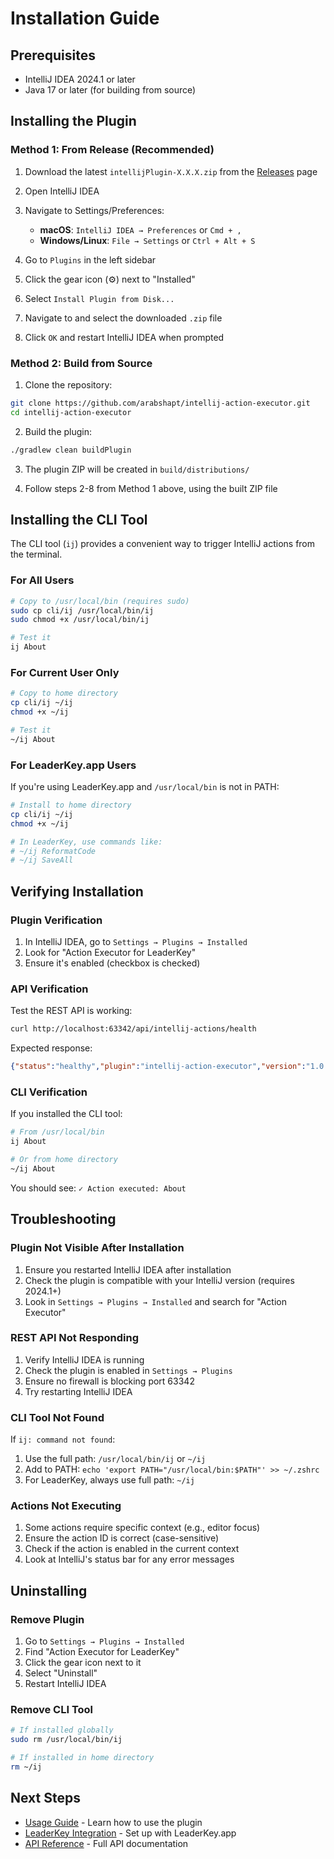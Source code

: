 # Installation Guide

## Prerequisites

- IntelliJ IDEA 2024.1 or later
- Java 17 or later (for building from source)

## Installing the Plugin

### Method 1: From Release (Recommended)

1. Download the latest `intellijPlugin-X.X.X.zip` from the [Releases](https://github.com/arabshapt/intellij-action-executor/releases) page

2. Open IntelliJ IDEA

3. Navigate to Settings/Preferences:
   - **macOS**: `IntelliJ IDEA → Preferences` or `Cmd + ,`
   - **Windows/Linux**: `File → Settings` or `Ctrl + Alt + S`

4. Go to `Plugins` in the left sidebar

5. Click the gear icon (⚙️) next to "Installed"

6. Select `Install Plugin from Disk...`

7. Navigate to and select the downloaded `.zip` file

8. Click `OK` and restart IntelliJ IDEA when prompted

### Method 2: Build from Source

1. Clone the repository:
```bash
git clone https://github.com/arabshapt/intellij-action-executor.git
cd intellij-action-executor
```

2. Build the plugin:
```bash
./gradlew clean buildPlugin
```

3. The plugin ZIP will be created in `build/distributions/`

4. Follow steps 2-8 from Method 1 above, using the built ZIP file

## Installing the CLI Tool

The CLI tool (`ij`) provides a convenient way to trigger IntelliJ actions from the terminal.

### For All Users

```bash
# Copy to /usr/local/bin (requires sudo)
sudo cp cli/ij /usr/local/bin/ij
sudo chmod +x /usr/local/bin/ij

# Test it
ij About
```

### For Current User Only

```bash
# Copy to home directory
cp cli/ij ~/ij
chmod +x ~/ij

# Test it
~/ij About
```

### For LeaderKey.app Users

If you're using LeaderKey.app and `/usr/local/bin` is not in PATH:

```bash
# Install to home directory
cp cli/ij ~/ij
chmod +x ~/ij

# In LeaderKey, use commands like:
# ~/ij ReformatCode
# ~/ij SaveAll
```

## Verifying Installation

### Plugin Verification

1. In IntelliJ IDEA, go to `Settings → Plugins → Installed`
2. Look for "Action Executor for LeaderKey"
3. Ensure it's enabled (checkbox is checked)

### API Verification

Test the REST API is working:

```bash
curl http://localhost:63342/api/intellij-actions/health
```

Expected response:
```json
{"status":"healthy","plugin":"intellij-action-executor","version":"1.0.7"}
```

### CLI Verification

If you installed the CLI tool:

```bash
# From /usr/local/bin
ij About

# Or from home directory
~/ij About
```

You should see: `✓ Action executed: About`

## Troubleshooting

### Plugin Not Visible After Installation

1. Ensure you restarted IntelliJ IDEA after installation
2. Check the plugin is compatible with your IntelliJ version (requires 2024.1+)
3. Look in `Settings → Plugins → Installed` and search for "Action Executor"

### REST API Not Responding

1. Verify IntelliJ IDEA is running
2. Check the plugin is enabled in `Settings → Plugins`
3. Ensure no firewall is blocking port 63342
4. Try restarting IntelliJ IDEA

### CLI Tool Not Found

If `ij: command not found`:

1. Use the full path: `/usr/local/bin/ij` or `~/ij`
2. Add to PATH: `echo 'export PATH="/usr/local/bin:$PATH"' >> ~/.zshrc`
3. For LeaderKey, always use full path: `~/ij`

### Actions Not Executing

1. Some actions require specific context (e.g., editor focus)
2. Ensure the action ID is correct (case-sensitive)
3. Check if the action is enabled in the current context
4. Look at IntelliJ's status bar for any error messages

## Uninstalling

### Remove Plugin

1. Go to `Settings → Plugins → Installed`
2. Find "Action Executor for LeaderKey"
3. Click the gear icon next to it
4. Select "Uninstall"
5. Restart IntelliJ IDEA

### Remove CLI Tool

```bash
# If installed globally
sudo rm /usr/local/bin/ij

# If installed in home directory
rm ~/ij
```

## Next Steps

- [Usage Guide](USAGE.md) - Learn how to use the plugin
- [LeaderKey Integration](LEADERKEY.md) - Set up with LeaderKey.app
- [API Reference](API.md) - Full API documentation